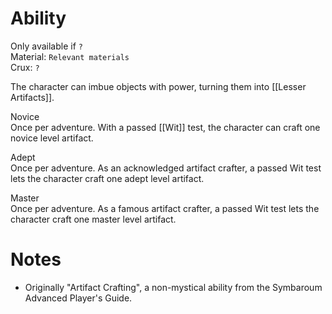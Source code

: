 # Ability
Only available if `?`<br>Material: `Relevant materials`<br>Crux: `?`

The character can imbue objects with power, turning them into [[Lesser Artifacts]].

Novice<br>Once per adventure. With a passed [[Wit]] test, the character can craft one novice level artifact.

Adept<br>Once per adventure. As an acknowledged artifact crafter, a passed Wit test lets the character craft one adept level artifact.

Master<br>Once per adventure. As a famous artifact crafter, a passed Wit test lets the character craft one master level artifact.
# Notes
* Originally "Artifact Crafting", a non-mystical ability from the Symbaroum Advanced Player's Guide.